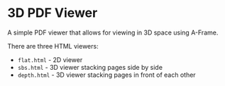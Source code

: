 # 3D PDF Viewer

A simple PDF viewer that allows for viewing in 3D space using A-Frame.

There are three HTML viewers:
- `flat.html` - 2D viewer
- `sbs.html` - 3D viewer stacking pages side by side
- `depth.html` - 3D viewer stacking pages in front of each other